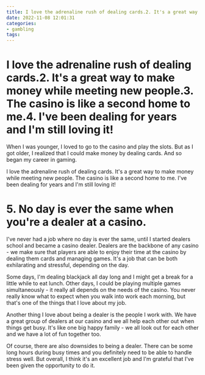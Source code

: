 ```yaml
---
title: I love the adrenaline rush of dealing cards.2. It's a great way to make money while meeting new people.3. The casino is like a second home to me.4. I've been dealing for years and I'm still loving it!
date: 2022-11-08 12:01:31
categories:
- gambling
tags:
---
```



#  I love the adrenaline rush of dealing cards.2. It's a great way to make money while meeting new people.3. The casino is like a second home to me.4. I've been dealing for years and I'm still loving it!

When I was younger, I loved to go to the casino and play the slots. But as I got older, I realized that I could make money by dealing cards. And so began my career in gaming.

I love the adrenaline rush of dealing cards. It's a great way to make money while meeting new people. The casino is like a second home to me. I've been dealing for years and I'm still loving it!

# 5. No day is ever the same when you're a dealer at a casino.

I've never had a job where no day is ever the same, until I started dealers school and became a casino dealer.  Dealers are the backbone of any casino - we make sure that players are able to enjoy their time at the casino by dealing them cards and managing games. It's a job that can be both exhilarating and stressful, depending on the day. 

Some days, I'm dealing blackjack all day long and I might get a break for a little while to eat lunch. Other days, I could be playing multiple games simultaneously - it really all depends on the needs of the casino. You never really know what to expect when you walk into work each morning, but that's one of the things that I love about my job. 

Another thing I love about being a dealer is the people I work with. We have a great group of dealers at our casino and we all help each other out when things get busy. It's like one big happy family - we all look out for each other and we have a lot of fun together too. 

Of course, there are also downsides to being a dealer. There can be some long hours during busy times and you definitely need to be able to handle stress well. But overall, I think it's an excellent job and I'm grateful that I've been given the opportunity to do it.